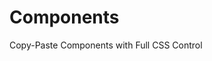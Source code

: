 <script setup>
import SingleSelectDropdown from './components/SingleSelectDropdown.vue';
</script>

# Components

Copy-Paste Components with Full CSS Control
